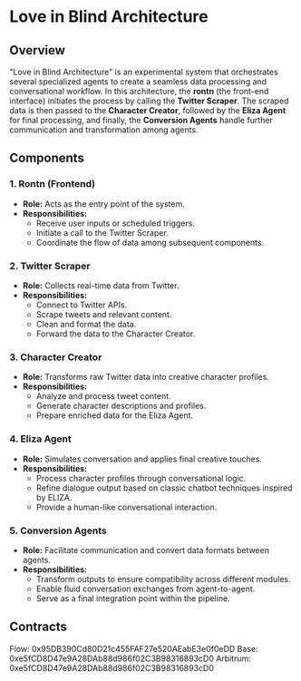 # Love in Blind Architecture

## Overview
"Love in Blind Architecture" is an experimental system that orchestrates several specialized agents to create a seamless data processing and conversational workflow. In this architecture, the **rontn** (the front-end interface) initiates the process by calling the **Twitter Scraper**. The scraped data is then passed to the **Character Creator**, followed by the **Eliza Agent** for final processing, and finally, the **Conversion Agents** handle further communication and transformation among agents.

## Components

### 1. Rontn (Frontend)
- **Role:** Acts as the entry point of the system.
- **Responsibilities:**
  - Receive user inputs or scheduled triggers.
  - Initiate a call to the Twitter Scraper.
  - Coordinate the flow of data among subsequent components.

### 2. Twitter Scraper
- **Role:** Collects real-time data from Twitter.
- **Responsibilities:**
  - Connect to Twitter APIs.
  - Scrape tweets and relevant content.
  - Clean and format the data.
  - Forward the data to the Character Creator.

### 3. Character Creator
- **Role:** Transforms raw Twitter data into creative character profiles.
- **Responsibilities:**
  - Analyze and process tweet content.
  - Generate character descriptions and profiles.
  - Prepare enriched data for the Eliza Agent.

### 4. Eliza Agent
- **Role:** Simulates conversation and applies final creative touches.
- **Responsibilities:**
  - Process character profiles through conversational logic.
  - Refine dialogue output based on classic chatbot techniques inspired by ELIZA.
  - Provide a human-like conversational interaction.

### 5. Conversion Agents
- **Role:** Facilitate communication and convert data formats between agents.
- **Responsibilities:**
  - Transform outputs to ensure compatibility across different modules.
  - Enable fluid conversation exchanges from agent-to-agent.
  - Serve as a final integration point within the pipeline.

## Contracts

Flow: 0x95DB390Cd80D21c455FAF27e520AEabE3e0f0eDD
Base: 0xe5fCD8D47e9A28DAb88d986f02C3B98316893cD0
Arbitrum: 0xe5fCD8D47e9A28DAb88d986f02C3B98316893cD0